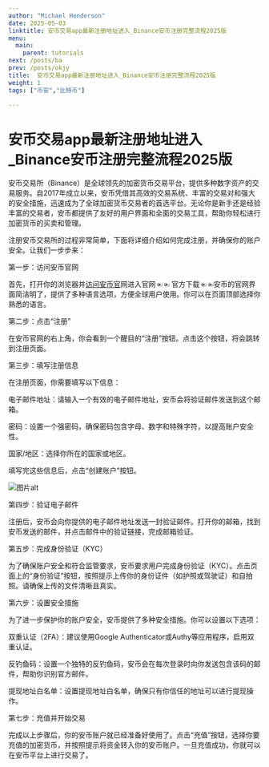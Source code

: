 ```yaml
---
author: "Michael Henderson"
date: 2025-05-03
linktitle: 安币交易app最新注册地址进入_Binance安币注册完整流程2025版
menu:
  main:
    parent: tutorials
next: /posts/ba
prev: /posts/okjy
title:  安币交易app最新注册地址进入_Binance安币注册完整流程2025版
weight: 1
tags: ["币安","比特币"]

---
```

# 安币交易app最新注册地址进入_Binance安币注册完整流程2025版

安币交易所（Binance）是全球领先的加密货币交易平台，提供多种数字资产的交易服务。自2017年成立以来，安币凭借其高效的交易系统、丰富的交易对和强大的安全措施，迅速成为了全球加密货币交易者的首选平台。无论你是新手还是经验丰富的交易者，安币都提供了友好的用户界面和全面的交易工具，帮助你轻松进行加密货币的买卖和管理。 

注册安币交易所的过程非常简单，下面将详细介绍如何完成注册，并确保你的账户安全。让我们一步步来：

第一步：访问安币官网

首先，打开你的浏览器并[访问安币官](https://www.binance.com/join?ref=UKNXKQAK)网进入官网☜☜ 官方下载☜☜安币的官网界面简洁明了，提供了多种语言选项，方便全球用户使用。你可以在页面顶部选择你熟悉的语言。

第二步：点击“注册”

在安币官网的右上角，你会看到一个醒目的“注册”按钮。点击这个按钮，将会跳转到注册页面。

第三步：填写注册信息

在注册页面，你需要填写以下信息：

电子邮件地址：请输入一个有效的电子邮件地址，安币会将验证邮件发送到这个邮箱。

密码：设置一个强密码，确保密码包含字母、数字和特殊字符，以提高账户安全性。

国家/地区：选择你所在的国家或地区。

填写完这些信息后，点击“创建账户”按钮。

![图片alt](https://i.miji.bid/2025/05/03/1cda4589d3d3bc2eae81f5595f80428c.jpeg "币安注册")

第四步：验证电子邮件

注册后，安币会向你提供的电子邮件地址发送一封验证邮件。打开你的邮箱，找到安币发送的邮件，并点击邮件中的验证链接，完成邮箱验证。

第五步：完成身份验证（KYC）

为了确保账户安全和符合监管要求，安币要求用户完成身份验证（KYC）。点击页面上的“身份验证”按钮，按照提示上传你的身份证件（如护照或驾驶证）和自拍照。请确保上传的文件清晰且真实。

第六步：设置安全措施

为了进一步保护你的账户安全，安币提供了多种安全措施。你可以设置以下选项：

双重认证（2FA）：建议使用Google Authenticator或Authy等应用程序，启用双重认证。

反钓鱼码：设置一个独特的反钓鱼码，安币会在每次登录时向你发送包含该码的邮件，帮助你识别官方邮件。

提现地址白名单：设置提现地址白名单，确保只有你信任的地址可以进行提现操作。

第七步：充值并开始交易

完成以上步骤后，你的安币账户就已经准备好使用了。点击“充值”按钮，选择你要充值的加密货币，并按照提示将资金转入你的安币账户。一旦充值成功，你就可以在安币平台上进行交易了。
